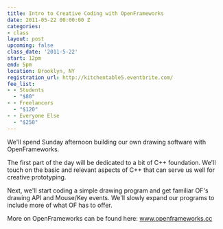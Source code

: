 ```yaml
---
title: Intro to Creative Coding with OpenFrameworks
date: 2011-05-22 00:00:00 Z
categories:
- class
layout: post
upcoming: false
class_date: '2011-5-22'
start: 12pm
end: 5pm
location: Brooklyn, NY
registration_url: http://kitchentable5.eventbrite.com/
fee_list:
- - Students
  - "$80"
- - Freelancers
  - "$120"
- - Everyone Else
  - "$250"
---
```


We'll spend Sunday afternoon building our own drawing software with
OpenFrameworks.
 
The first part of the day will be dedicated to a bit of C++
foundation. We'll touch on the basic and relevant aspects of C++ that
can serve us well for creative prototyping.
 
Next, we'll start coding a simple drawing program and get familiar
OF's drawing API and Mouse/Key events. We'll slowly expand our
programs to include more of what OF has to offer.
 
More on OpenFrameworks can be found here: <a
href="http://www.openframeworks.cc">www.openframeworks.cc</a>


 

